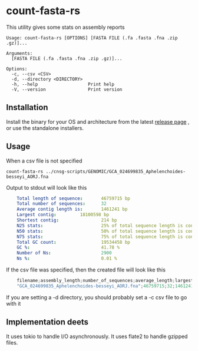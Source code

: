 # count-fasta-rs

This utility gives some stats on assembly reports

    Usage: count-fasta-rs [OPTIONS] [FASTA FILE (.fa .fasta .fna .zip .gz)]...

    Arguments:
      [FASTA FILE (.fa .fasta .fna .zip .gz)]...  

    Options:
      -c, --csv <CSV>              
      -d, --directory <DIRECTORY>  
      -h, --help                   Print help
      -V, --version                Print version

## Installation

Install the binary for your OS and architecture from the latest [release page](https://github.com/jovillarrealm/count-fasta-rs/releases) , or use the standalone installers. 


## Usage 
When a csv file is not specified 

    count-fasta-rs ../cnsg-scripts/GENOMIC/GCA_024699835_Aphelenchoides-besseyi_AORJ.fna 

Output to stdout will look like this

```yaml
    Total length of sequence:       46759715 bp
    Total number of sequences:      32
    Average contig length is:       1461241 bp
    Largest contig:         18100598 bp
    Shortest contig:                214 bp
    N25 stats:                      25% of total sequence length is contained in the 1 sequences >= 18100598 bp
    N50 stats:                      50% of total sequence length is contained in the 2 sequences >= 16068654 bp
    N75 stats:                      75% of total sequence length is contained in the 3 sequences >= 10965501 bp
    Total GC count:                 19534458 bp
    GC %:                           41.78 %
    Number of Ns:                   2900
    Ns %:                           0.01 %
```

If the csv file was specified, then the created file will look like this
```rs
    filename;assembly_length;number_of_sequences;average_length;largest_contig;shortest_contig;N50;GC_percentage;total_N;N_percentage
    "GCA_024699835_Aphelenchoides-besseyi_AORJ.fna";46759715;32;1461241.09;18100598;214;16068654;41.78;2900;0.01
```
If you are setting a -d directory, you should probably set a -c csv file to go with it

## Implementation deets

It uses tokio to handle I/O asynchronously. It uses flate2 to handle gzipped files.
